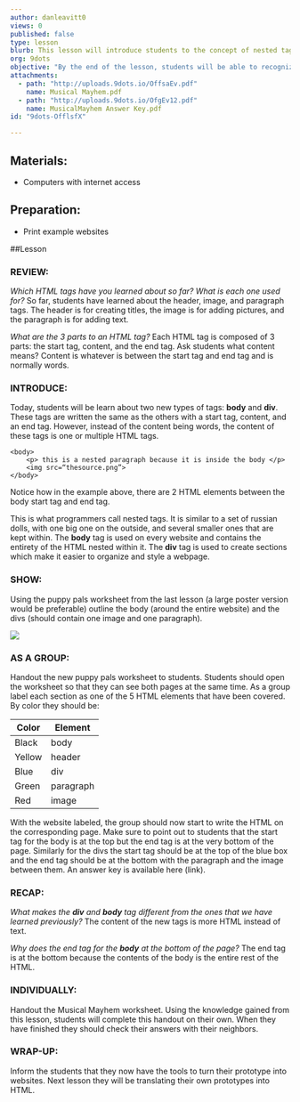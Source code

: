 ```yaml
---
author: danleavitt0
views: 0
published: false
type: lesson
blurb: This lesson will introduce students to the concept of nested tags by learning the div and body tags.
org: 9dots
objective: "By the end of the lesson, students will be able to recognize grouped tags as belonging to the same div, translate an example website to HTML tags including divs, and know how to log in to and create websites using codepen."
attachments: 
  - path: "http://uploads.9dots.io/OffsaEv.pdf"
    name: Musical Mayhem.pdf
  - path: "http://uploads.9dots.io/OfgEv12.pdf"
    name: MusicalMayhem Answer Key.pdf
id: "9dots-OfflsfX"

---
```


## Materials:

- Computers with internet access

## Preparation:

- Print example websites

##Lesson

### REVIEW: 
_Which HTML tags have you learned about so far? What is each one used for?_
So far, students have learned about the header, image, and paragraph tags. The header is for creating titles, the image is for adding pictures, and the paragraph is for adding text.

_What are the 3 parts to an HTML tag?_
Each HTML tag is composed of 3 parts: the start tag, content, and the end tag. 
Ask students what content means?
Content is whatever is between the start tag and end tag and is normally words.


### INTRODUCE:
Today, students will be learn about two new types of tags: **body** and **div**.  These tags are written the same as the others with a start tag, content, and an end tag.  However, instead of the content being words, the content of these tags is one or multiple HTML tags.
```
<body>
	<p> this is a nested paragraph because it is inside the body </p>
	<img src=“thesource.png”>
</body>
```
Notice how in the example above, there are 2 HTML elements between the body start tag and end tag.

This is what programmers call nested tags. It is similar to a set of russian dolls, with one big one on the outside, and several smaller ones that are kept within.  The **body** tag is used on every website and contains the entirety of the HTML nested within it. The **div** tag is used to create sections which make it easier to organize and style a webpage. 

### SHOW:
Using the puppy pals worksheet from the last lesson (a large poster version would be preferable) outline the body (around the entire website) and the divs (should contain one image and one paragraph). 

![](http://uploads.9dots.io/Offq4HV_md.jpg) 

### AS A GROUP: 
Handout the new puppy pals worksheet to students. Students should open the worksheet so that they can see both pages at the same time. As a group label each section as one of the 5 HTML elements that have been covered. By color they should be:

Color | Element
-|-
Black | body
Yellow | header
Blue | div
Green | paragraph
Red | image

With the website labeled, the group should now start to write the HTML on the corresponding page. Make sure to point out to students that the start tag for the body is at the top but the end tag is at the very bottom of the page. Similarly for the divs the start tag should be at the top of the blue box and the end tag should be at the bottom with the paragraph and the image between them. An answer key is available here (link).

### RECAP:
_What makes the **div** and **body** tag different from the ones that we have learned previously?_
The content of the new tags is more HTML instead of text.

_Why does the end tag for the **body** at the bottom of the page?_
The end tag is at the bottom because the contents of the body is the entire rest of the HTML.

### INDIVIDUALLY:
Handout the Musical Mayhem worksheet. Using the knowledge gained from this lesson, students will complete this handout on their own. When they have finished they should check their answers with their neighbors. 

### WRAP-UP:
Inform the students that they now have the tools to turn their prototype into websites. Next lesson they will be translating their own prototypes into HTML.
